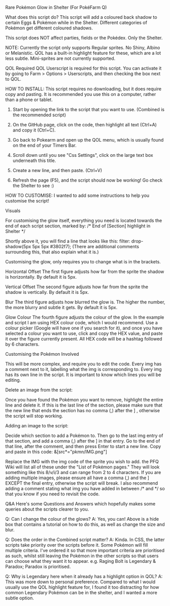 Rare Pokémon Glow in Shelter (For PokéFarm Q)

What does this script do?
This script will add a coloured back shadow to certain Eggs & Pokémon while in the Shelter. Different categories of Pokémon get different coloured shadows.

This script does NOT affect parties, fields or the Pokédex. Only the Shelter.

NOTE: Currently the script only supports Regular sprites. No Shiny, Albino or Melanistic. QOL has a built-in highlight feature for these, which are a lot less subtle. Mini-sprites are not currently supported.

QOL Required
QOL Userscript is required for this script. You can activate it by going to Farm > Options > Userscripts, and then checking the box next to QOL.



HOW TO INSTALL:
This script requires no downloading, but it does require copy and pasting. It is recommended you use this on a computer, rather than a phone or tablet.

1. Start by opening the link to the script that you want to use. (Combined is the recommended script)

2. On the GitHub page, click on the code, then highlight all text (Ctrl+A) and copy it (Ctrl+C).

3. Go back to Pokearm and open up the QOL menu, which is usually found on the end of your Timers Bar.

4. Scroll down until you see "Css Settings", click on the large text box underneath this title.

5. Create a new line, and then paste. (Ctrl+V)

6. Refresh the page (F5), and the script should now be working! Go check the Shelter to see :)



HOW TO CUSTOMISE:
I wanted to add some instructions to help you customise the script!

Visuals

For customising the glow itself, everything you need is located towards the end of each script section, marked by:
/* End of [Section] highlight in Shelter */

Shortly above it, you will find a line that looks like this:
filter: drop-shadow(5px 5px 5px #3802f7);
(There are additional comments surrounding this, that also explain what it is.)

Customising the glow, only requires you to change what is in the brackets.

Horizontal Offset
The first figure adjusts how far from the sprite the shadow is horizontally. By default it is 5px.

Vertical Offset
The second figure adjusts how far from the sprite the shadow is vertically. By default it is 5px.

Blur
The third figure adjusts how blurred the glow is. The higher the number, the more blurry and subtle it gets. By default it is 5px.

Glow Colour
The fourth figure adjusts the colour of the glow. In the example and script I am using HEX colour code, which I would recommend.
Use a colour picker (Google will have one if you search for it), and once you have selected a colour you want to use, click and copy the HEX value, and paste it over the figure currently present. All HEX code will be a hashtag followed by 6 characters.



Customising the Pokémon Involved

This will be more complex, and require you to edit the code.
Every img has a comment next to it, labelling what the img is corresponding to. Every img has its own line in the script. It is important to know which lines you will be editing.


Delete an image from the script:

Once you have found the Pokémon you want to remove, highlight the entire line and delete it. If this is the last line of the section, please make sure that the new line that ends the section has no comma (,) after the ] , otherwise the script will stop working.


Adding an image to the script:

Decide which section to add a Pokémon to. Then go to the last img entry of that section, and add a comma (,) after the ] in that entry.
Go to the end of that line, after the comment, and then press Enter to start a new line.
Copy and paste in this code:
&[src*="pkmn/IMG.png"]

Replace the IMG with the img code of the sprite you wish to add. the PFQ Wiki will list all of these under the "List of Pokémon pages." They will look something like this 8/v/i/3 and can range from 2 to 4 characters.
If you are adding multiple images, please ensure all have a comma (,) and the ] EXCEPT the final entry, otherwise the script will break.
I also recommend adding a comment stating what img you have added in between /* and */ so that you know if you need to revisit the code.



Q&A
Here's some Questions and Answers which hopefully makes some queries about the scripts clearer to you.


Q: Can I change the colour of the glows?
A: Yes, you can! Above is a hide box that contains a tutorial on how to do this, as well as change the size and blur.


Q: Does the order in the Combined script matter?
A: Kinda. In CSS, the latter scripts take priority over the scripts before it. Some Pokémon will fill multiple criteria. I've ordered it so that more important criteria are prioritised as such, whilst still leaving the Pokémon in the other scripts so that users can choose what they want it to appear. e.g. Raging Bolt is Legendary & Paradox; Paradox is prioritised.


Q: Why is Legendary here when it already has a highlight option in QOL?
A: This was more down to personal preference. Compared to what I would usually use the QOL highlight feature for, I found it too distracting for how common Legendary Pokémon can be in the shelter, and I wanted a more subtle option.
